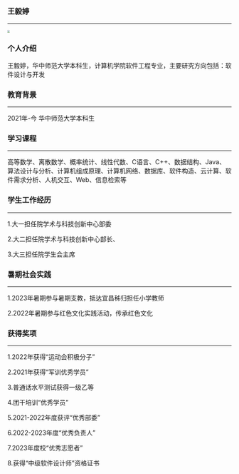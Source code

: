 ### **王毅婷**

------

<img src="C:\Users\Lenovo\Pictures\Camera Roll\QQ图片20230322160513.jpg" style="zoom:33%;" />



### 个人介绍

王毅婷，华中师范大学本科生，计算机学院软件工程专业，主要研究方向包括：软件设计与开发



### 教育背景

------

2021年-今   华中师范大学本科生



### 学习课程

------

高等数学、离散数学、概率统计、线性代数、C语言、C++、数据结构、Java、算法设计与分析、计算机组成原理、计算机网络、数据库、软件构造、云计算、软件需求分析、人机交互、Web、信息检索等



### 学生工作经历

------

1.大一担任院学术与科技创新中心部委

2.大二担任院学术与科技创新中心部长、

3.大三担任院学生会主席



### 暑期社会实践

------

1.2023年暑期参与暑期支教，抵达宜昌秭归担任小学教师

2.2022年暑期参与红色文化实践活动，传承红色文化



### 获得奖项

------

1.2022年获得“运动会积极分子”

2.2021年获得“军训优秀学员”

3.普通话水平测试获得一级乙等

4.团干培训“优秀学员”

5.2021-2022年度获评“优秀部委”

6.2022-2023年度“优秀负责人”

7.2023年度校“优秀志愿者”

8.获得“中级软件设计师”资格证书
